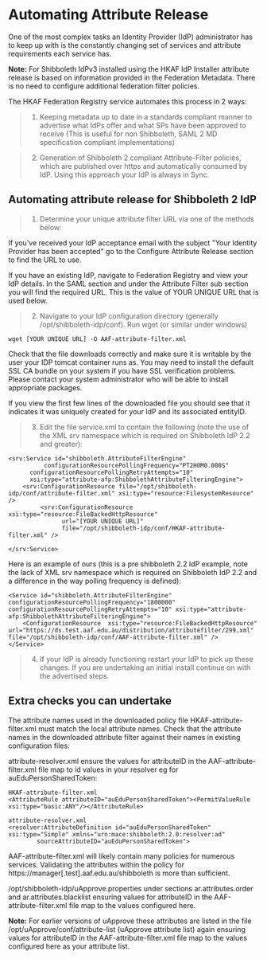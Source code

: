 ---
---

# Automating Attribute Release

One of the most complex tasks an Identity Provider (IdP) administrator has to keep up with is the constantly changing set of services and attribute requirements each service has.

**Note:** For Shibboleth IdPv3 installed using the HKAF IdP Installer attribute release is based on information provided in the Federation Metadata. There is no need to configure additional federation filter policies.  

The HKAF Federation Registry service automates this process in 2 ways:

> 1. Keeping metadata up to date in a standards compliant manner to advertise what IdPs offer and what SPs have been approved to receive (This is useful for non Shibboleth, SAML 2 MD specification compliant implementations)

> 2. Generation of Shibboleth 2 compliant Attribute-Filter policies, which are published over https and automatically consumed by IdP. Using this approach your IdP is always in Sync.

## Automating attribute release for Shibboleth 2 IdP

> 1. Determine your unique attribute filter URL via one of the methods below:

If you've received your IdP acceptance email with the subject "Your Identity Provider has been accepted" go to the Configure Attribute Release section to find the URL to use.

If you have an existing IdP, navigate to Federation Registry and view your IdP details. In the SAML section and under the Attribute Filter sub section you will find the required URL. 
This is the value of YOUR UNIQUE URL that is used below.


> 2. Navigate to your IdP configuration directory (generally /opt/shibboleth-idp/conf). Run wget (or similar under windows)

    wget [YOUR UNIQUE URL] -O AAF-attribute-filter.xml

Check that the file downloads correctly and make sure it is writable by the user your IDP tomcat container runs as. You may need to install the default SSL CA bundle on your system if you have SSL verification problems. Please contact your system administrator who will be able to install appropriate packages.

If you view the first few lines of the downloaded file you should see that it indicates it was uniquely created for your IdP and its associated entityID.

> 3. Edit the file service.xml to contain the following (note the use of the XML srv namespace which is required on Shibboleth IdP 2.2 and greater):

    <srv:Service id="shibboleth.AttributeFilterEngine"
              configurationResourcePollingFrequency="PT2H0M0.000S" 
          configurationResourcePollingRetryAttempts="10"
          xsi:type="attribute-afp:ShibbolethAttributeFilteringEngine">
        <srv:ConfigurationResource file="/opt/shibboleth-idp/conf/attribute-filter.xml" xsi:type="resource:FilesystemResource" />
             <srv:ConfigurationResource xsi:type="resource:FileBackedHttpResource"
                   url="[YOUR UNIQUE URL]"
                   file="/opt/shibboleth-idp/conf/HKAF-attribute-filter.xml" />

    </srv:Service>

Here is an example of ours (this is a pre shibboleth 2.2 IdP example, note the lack of XML srv namespace which is required on Shibboleth IdP 2.2 and a difference in the way polling frequency is defined):

    <Service id="shibboleth.AttributeFilterEngine" configurationResourcePollingFrequency="1800000" 
    configurationResourcePollingRetryAttempts="10" xsi:type="attribute-afp:ShibbolethAttributeFilteringEngine">
        <ConfigurationResource  xsi:type="resource:FileBackedHttpResource"
	url="https://ds.test.aaf.edu.au/distribution/attributefilter/299.xml"
	file="/opt/shibboleth-idp/conf/AAF-attribute-filter.xml" />
    </Service> 

> 4. If your IdP is already functioning restart your IdP to pick up these changes. If you are undertaking an initial install continue on with the advertised steps.

## Extra checks you can undertake

The attribute names used in the downloaded policy file HKAF-attribute-filter.xml must match the local attribute names. Check that the attribute names in the downloaded attribute filter against their names in existing configuration files:

attribute-resolver.xml ensure the values for attributeID in the AAF-attribute-filter.xml file map to id values in your resolver eg for auEduPersonSharedToken:

    HKAF-attribute-filter.xml
    <AttributeRule attributeID="auEduPersonSharedToken"><PermitValueRule xsi:type="basic:ANY"/></AttributeRule>

    attribute-resolver.xml
    <resolver:AttributeDefinition id="auEduPersonSharedToken" xsi:type="Simple" xmlns="urn:mace:shibboleth:2.0:resolver:ad"
            sourceAttributeID="auEduPersonSharedToken">

AAF-attribute-filter.xml will likely contain many policies for numerous services. Validating the attributes within the policy for https://manager[.test].aaf.edu.au/shibboleth is more than sufficient.

/opt/shibboleth-idp/uApprove.properties under sections ar.attributes.order and ar.attributes.blacklist ensuring values for attributeID in the AAF-attribute-filter.xml file map to the values configured here.

**Note:** For earlier versions of uApprove these attributes are listed in the file /opt/uApprove/conf/attribute-list (uApprove attribute list) again ensuring values for attributeID in the AAF-attribute-filter.xml file map to the values configured here as your attribute list.